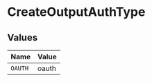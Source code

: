 # CreateOutputAuthType


## Values

| Name    | Value   |
| ------- | ------- |
| `OAUTH` | oauth   |